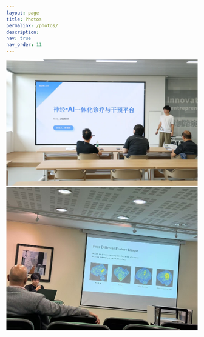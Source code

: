 ```yaml
---
layout: page
title: Photos
permalink: /photos/
description: 
nav: true
nav_order: 11
---
```


 ![workshop_picture](/assets/img/参赛照-2025年度大学生创业孵化园创业项目入驻遴选路演活动-答辩.png)
 ![workshop_picture](/assets/img/开会照-BIBM2024_1.jpg)
